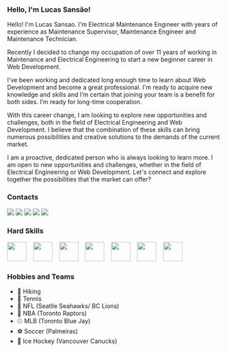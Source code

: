 ### Hello, I'm Lucas Sansão!
Hello! I'm Lucas Sansao. I'm Electrical Maintenance Engineer with years of experience as Maintenance Supervisor, Maintenance Engineer and Maintenance Technician.

Recently I decided to change my occupation of over 11 years of working in Maintenance and Electrical Engineering to start a new beginner career in Web Development.

I've been working and dedicated long enough time to learn about Web Development and become a great professional. I'm ready to acquire new knowledge and skills and I’m certain that joining your team is a benefit for both sides. I’m ready for long-time cooperation.

With this career change, I am looking to explore new opportunities and challenges, both in the field of Electrical Engineering and Web Development. I believe that the combination of these skills can bring numerous possibilities and creative solutions to the demands of the current market.

I am a proactive, dedicated person who is always looking to learn more. I am open to new opportunities and challenges, whether in the field of Electrical Engineering or Web Development. Let's connect and explore together the possibilities that the market can offer?
### Contacts
<a href = "mailto:lucas.sansao@outlook.com?subject=Hello! Mr. Lucas Sansão"><img src="https://img.shields.io/badge/Outlook-0078D4?style=for-the-badge&logo=microsoft-outlook&logoColor=white" target="_blank"></a>
<a href = "mailto:luc.sansao@gmail.com?subject=Hello! Mr. Lucas Sansão"><img src="https://img.shields.io/badge/-Gmail-%23333?style=for-the-badge&logo=gmail&logoColor=white" target="_blank"></a>
<a href="https://wa.me/16047813967" alt="WhatsApp" target="_blank"> <img src="https://img.shields.io/badge/WhatsApp-25D366?style=for-the-badge&logo=whatsapp&logoColor=white"/></a>
<a href="https://www.linkedin.com/in/lucas-sans%C3%A3o-332a8b253/" target="_blank"><img src="https://img.shields.io/badge/LinkedIn-0077B5?style=for-the-badge&logo=linkedin&logoColor=white" target="_blank"></a>
<a href="https://t.me/lucassansao" target="_blank"><img src="https://img.shields.io/badge/Telegram-2CA5E0?style=for-the-badge&logo=telegram&logoColor=white"></a>

### Hard Skills
<p>
  <img height="45" src="https://cdn.jsdelivr.net/gh/devicons/devicon/icons/html5/html5-original.svg" /> &nbsp;&nbsp;
  <img height="45" src="https://cdn.jsdelivr.net/gh/devicons/devicon/icons/css3/css3-original.svg" /> &nbsp;&nbsp;
  <img height="45" src="https://cdn.jsdelivr.net/gh/devicons/devicon/icons/sass/sass-original.svg" /> &nbsp;&nbsp;
  <img height="45" src="https://cdn.jsdelivr.net/gh/devicons/devicon/icons/javascript/javascript-original.svg" /> &nbsp;&nbsp;
  <img height="45" src="https://cdn.jsdelivr.net/gh/devicons/devicon/icons/react/react-original.svg" /> &nbsp;&nbsp;
<!--   <img height="45" src="https://cdn.jsdelivr.net/gh/devicons/devicon/icons/redux/redux-original.svg" /> &nbsp;&nbsp; -->
<!--   <img height="45" src="https://cdn.jsdelivr.net/gh/devicons/devicon/icons/typescript/typescript-original.svg" /> &nbsp;&nbsp; -->
<!--   <img height="45" src="https://cdn.jsdelivr.net/gh/devicons/devicon/icons/storybook/storybook-original.svg" /> &nbsp;&nbsp; -->
<!--   <img height="45" src="https://cdn.jsdelivr.net/gh/devicons/devicon/icons/materialui/materialui-original.svg" /> &nbsp;&nbsp; -->
<!--   <img height="45" src="https://cdn.jsdelivr.net/gh/devicons/devicon/icons/bash/bash-original.svg" /> &nbsp;&nbsp;  -->
  <img height="45" src="https://cdn.jsdelivr.net/gh/devicons/devicon/icons/nodejs/nodejs-original.svg" /> &nbsp;&nbsp;
<!--   <img height="45" src="https://cdn.jsdelivr.net/gh/devicons/devicon/icons/postgresql/postgresql-original.svg" /> &nbsp;&nbsp; -->
<!--   <img height="45" src="https://cdn.jsdelivr.net/gh/devicons/devicon/icons/git/git-original.svg" /> &nbsp;&nbsp; -->
<!--   <img height="45" src="https://cdn.jsdelivr.net/gh/devicons/devicon/icons/nextjs/nextjs-original.svg" /> &nbsp;&nbsp; -->
<img height="45"  src="src="angulas_logo.svg"/>
</p>

### Hobbies and Teams
- 🥾 Hiking
- 🎾 Tennis
- 🏈 NFL (Seatlle Seahawks/ BC Lions)
- 🏀 NBA (Toronto Raptors)
- ⚾ MLB (Toronto Blue Jay)
- ⚽ Soccer (Palmeiras)
- 🏒 Ice Hockey (Vancouver Canucks) 
